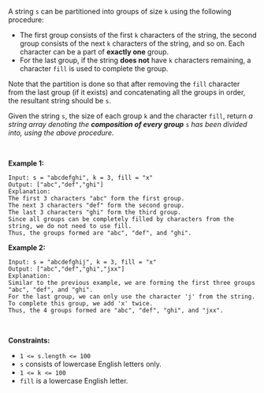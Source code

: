 <!-- https://leetcode.com/problems/divide-a-string-into-groups-of-size-k/ -->

A string `s` can be partitioned into groups of size `k` using the
following procedure:

-   The first group consists of the first `k` characters of the string,
    the second group consists of the next `k` characters of the string,
    and so on. Each character can be a part of **exactly one** group.
-   For the last group, if the string **does not** have `k` characters
    remaining, a character `fill` is used to complete the group.

Note that the partition is done so that after removing the `fill`
character from the last group (if it exists) and concatenating all the
groups in order, the resultant string should be `s`.

Given the string `s`, the size of each group `k` and the character
`fill`, return *a string array denoting the **composition of every
group*** `s` *has been divided into, using the above procedure*.

 

**Example 1:**

    Input: s = "abcdefghi", k = 3, fill = "x"
    Output: ["abc","def","ghi"]
    Explanation:
    The first 3 characters "abc" form the first group.
    The next 3 characters "def" form the second group.
    The last 3 characters "ghi" form the third group.
    Since all groups can be completely filled by characters from the string, we do not need to use fill.
    Thus, the groups formed are "abc", "def", and "ghi".

**Example 2:**

    Input: s = "abcdefghij", k = 3, fill = "x"
    Output: ["abc","def","ghi","jxx"]
    Explanation:
    Similar to the previous example, we are forming the first three groups "abc", "def", and "ghi".
    For the last group, we can only use the character 'j' from the string. To complete this group, we add 'x' twice.
    Thus, the 4 groups formed are "abc", "def", "ghi", and "jxx".

 

**Constraints:**

-   `1 <= s.length <= 100`
-   `s` consists of lowercase English letters only.
-   `1 <= k <= 100`
-   `fill` is a lowercase English letter.
